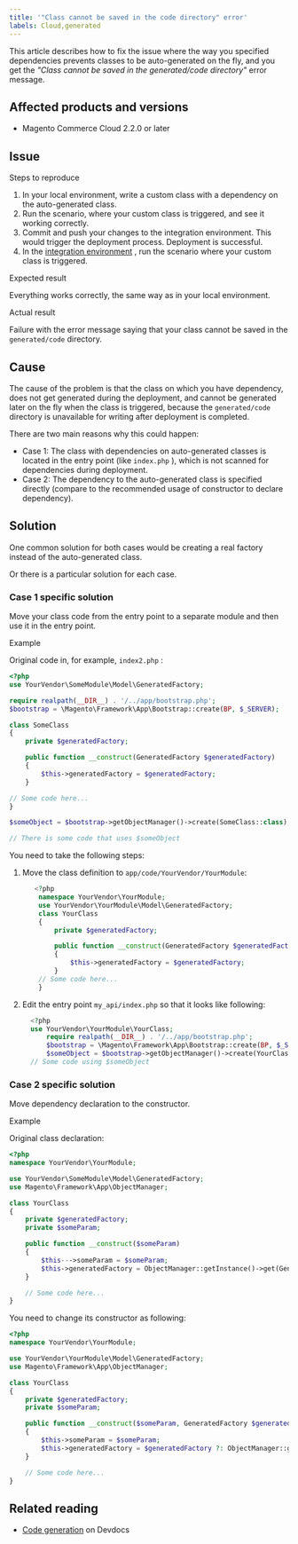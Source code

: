 ```yaml
---
title: '"Class cannot be saved in the code directory" error'
labels: Cloud,generated
---
```


This article describes how to fix the issue where the way you specified dependencies prevents classes to be auto-generated on the fly, and you get the *"Class cannot be saved in the generated/code directory"* error message.

## Affected products and versions

* Magento Commerce Cloud 2.2.0 or later

## Issue

 <span class="wysiwyg-underline">Steps to reproduce</span>

1. In your local environment, write a custom class with a dependency on the auto-generated class.
1. Run the scenario, where your custom class is triggered, and see it working correctly.
1. Commit and push your changes to the integration environment. This would trigger the deployment process. Deployment is successful.
1. In the [integration environment](https://support.magento.com/hc/en-us/articles/360043032152-Integration-Environment-enhancement-request-Pro-and-Starter) , run the scenario where your custom class is triggered.

 <span class="wysiwyg-underline">Expected result</span>

Everything works correctly, the same way as in your local environment.

 <span class="wysiwyg-underline">Actual result</span>

Failure with the error message saying that your class cannot be saved in the `generated/code` directory.

## Cause

The cause of the problem is that the class on which you have dependency, does not get generated during the deployment, and cannot be generated later on the fly when the class is triggered, because the `generated/code` directory is unavailable for writing after deployment is completed.

There are two main reasons why this could happen:

* Case 1: The class with dependencies on auto-generated classes is located in the entry point (like `index.php` ), which is not scanned for dependencies during deployment.
* Case 2: The dependency to the auto-generated class is specified directly (compare to the recommended usage of constructor to declare dependency).

## Solution

One common solution for both cases would be creating a real factory instead of the auto-generated class.

Or there is a particular solution for each case.

### Case 1 specific solution

Move your class code from the entry point to a separate module and then use it in the entry point.

 <span class="wysiwyg-underline">Example</span>

Original code in, for example, `index2.php` :

```php
<?php
use YourVendor\SomeModule\Model\GeneratedFactory;

require realpath(__DIR__) . '/../app/bootstrap.php';
$bootstrap = \Magento\Framework\App\Bootstrap::create(BP, $_SERVER);

class SomeClass
{
    private $generatedFactory;

    public function __construct(GeneratedFactory $generatedFactory)
    {
        $this->generatedFactory = $generatedFactory;
    }

// Some code here...
}

$someObject = $bootstrap->getObjectManager()->create(SomeClass::class);

// There is some code that uses $someObject
```

You need to take the following steps:

1. Move the class definition to `app/code/YourVendor/YourModule`:  

    ```php
       <?php   
        namespace YourVendor\YourModule;
        use YourVendor\YourModule\Model\GeneratedFactory;
        class YourClass
        {
            private $generatedFactory;

            public function __construct(GeneratedFactory $generatedFactory)
            {
                $this->generatedFactory = $generatedFactory;
            }
        // Some code here...
        }
     ```

1. Edit the entry point `my_api/index.php` so that it looks like following:  

    ```php
      <?php
      use YourVendor\YourModule\YourClass;
          require realpath(__DIR__) . '/../app/bootstrap.php';
          $bootstrap = \Magento\Framework\App\Bootstrap::create(BP, $_SERVER);
          $someObject = $bootstrap->getObjectManager()->create(YourClass::class);
      // Some code using $someObject
    ```    

### Case 2 specific solution

Move dependency declaration to the constructor.

 <span class="wysiwyg-underline">Example</span>

Original class declaration:

```php
<?php
namespace YourVendor\YourModule;

use YourVendor\SomeModule\Model\GeneratedFactory;
use Magento\Framework\App\ObjectManager;

class YourClass
{
    private $generatedFactory;
    private $someParam;

    public function __construct($someParam)
    {
        $this--->someParam = $someParam;
        $this->generatedFactory = ObjectManager::getInstance()->get(GeneratedFactory::class);
    }

    // Some code here...
}
```

You need to change its constructor as following:

```php
<?php
namespace YourVendor\YourModule;

use YourVendor\YourModule\Model\GeneratedFactory;
use Magento\Framework\App\ObjectManager;

class YourClass
{
    private $generatedFactory;
    private $someParam;

    public function __construct($someParam, GeneratedFactory $generatedFactory = null)
    {
        $this->someParam = $someParam;
        $this->generatedFactory = $generatedFactory ?: ObjectManager::getInstance()->get(GeneratedFactory::class);
    }

    // Some code here...
}
```

## Related reading

* [Code generation](https://devdocs.magento.com/guides/v2.3/extension-dev-guide/code-generation.html) on Devdocs
